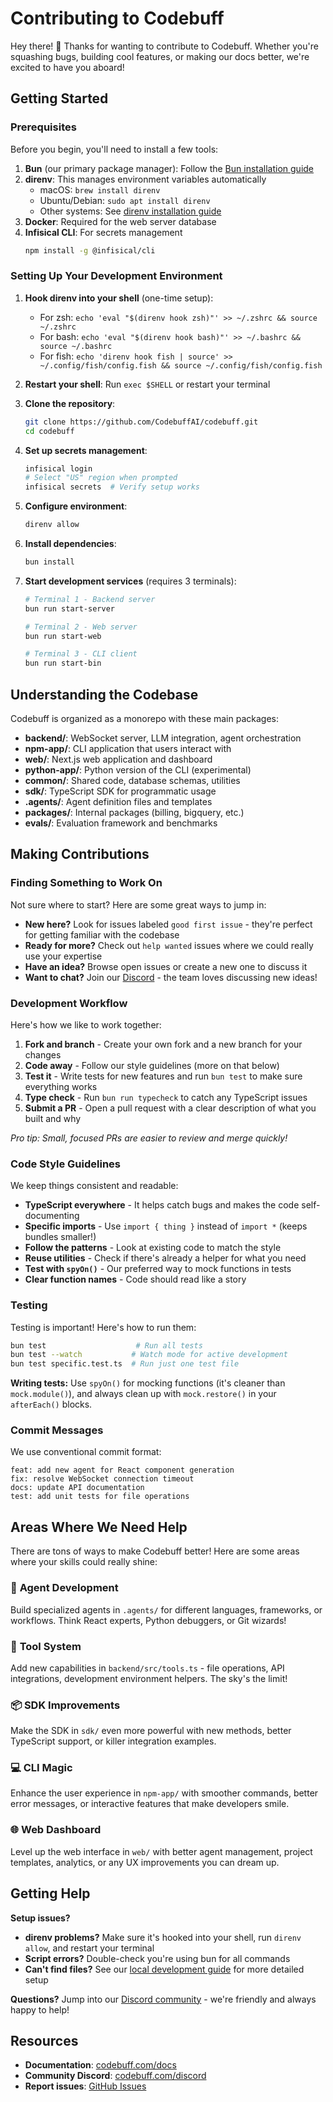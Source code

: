 # Contributing to Codebuff

Hey there! 👋 Thanks for wanting to contribute to Codebuff. Whether you're squashing bugs, building cool features, or making our docs better, we're excited to have you aboard!

## Getting Started

### Prerequisites

Before you begin, you'll need to install a few tools:

1. **Bun** (our primary package manager): Follow the [Bun installation guide](https://bun.sh/docs/installation)
2. **direnv**: This manages environment variables automatically
   - macOS: `brew install direnv`
   - Ubuntu/Debian: `sudo apt install direnv`
   - Other systems: See [direnv installation guide](https://direnv.net/docs/installation.html)
3. **Docker**: Required for the web server database
4. **Infisical CLI**: For secrets management
   ```bash
   npm install -g @infisical/cli
   ```

### Setting Up Your Development Environment

1. **Hook direnv into your shell** (one-time setup):

   - For zsh: `echo 'eval "$(direnv hook zsh)"' >> ~/.zshrc && source ~/.zshrc`
   - For bash: `echo 'eval "$(direnv hook bash)"' >> ~/.bashrc && source ~/.bashrc`
   - For fish: `echo 'direnv hook fish | source' >> ~/.config/fish/config.fish && source ~/.config/fish/config.fish`

2. **Restart your shell**: Run `exec $SHELL` or restart your terminal

3. **Clone the repository**:

   ```bash
   git clone https://github.com/CodebuffAI/codebuff.git
   cd codebuff
   ```

4. **Set up secrets management**:

   ```bash
   infisical login
   # Select "US" region when prompted
   infisical secrets  # Verify setup works
   ```

5. **Configure environment**:

   ```bash
   direnv allow
   ```

6. **Install dependencies**:

   ```bash
   bun install
   ```

7. **Start development services** (requires 3 terminals):

   ```bash
   # Terminal 1 - Backend server
   bun run start-server

   # Terminal 2 - Web server
   bun run start-web

   # Terminal 3 - CLI client
   bun run start-bin
   ```

## Understanding the Codebase

Codebuff is organized as a monorepo with these main packages:

- **backend/**: WebSocket server, LLM integration, agent orchestration
- **npm-app/**: CLI application that users interact with
- **web/**: Next.js web application and dashboard
- **python-app/**: Python version of the CLI (experimental)
- **common/**: Shared code, database schemas, utilities
- **sdk/**: TypeScript SDK for programmatic usage
- **.agents/**: Agent definition files and templates
- **packages/**: Internal packages (billing, bigquery, etc.)
- **evals/**: Evaluation framework and benchmarks

## Making Contributions

### Finding Something to Work On

Not sure where to start? Here are some great ways to jump in:

- **New here?** Look for issues labeled `good first issue` - they're perfect for getting familiar with the codebase
- **Ready for more?** Check out `help wanted` issues where we could really use your expertise
- **Have an idea?** Browse open issues or create a new one to discuss it
- **Want to chat?** Join our [Discord](https://codebuff.com/discord) - the team loves discussing new ideas!

### Development Workflow

Here's how we like to work together:

1. **Fork and branch** - Create your own fork and a new branch for your changes
2. **Code away** - Follow our style guidelines (more on that below)
3. **Test it** - Write tests for new features and run `bun test` to make sure everything works
4. **Type check** - Run `bun run typecheck` to catch any TypeScript issues
5. **Submit a PR** - Open a pull request with a clear description of what you built and why

_Pro tip: Small, focused PRs are easier to review and merge quickly!_

### Code Style Guidelines

We keep things consistent and readable:

- **TypeScript everywhere** - It helps catch bugs and makes the code self-documenting
- **Specific imports** - Use `import { thing }` instead of `import *` (keeps bundles smaller!)
- **Follow the patterns** - Look at existing code to match the style
- **Reuse utilities** - Check if there's already a helper for what you need
- **Test with `spyOn()`** - Our preferred way to mock functions in tests
- **Clear function names** - Code should read like a story

### Testing

Testing is important! Here's how to run them:

```bash
bun test                    # Run all tests
bun test --watch           # Watch mode for active development
bun test specific.test.ts  # Run just one test file
```

**Writing tests:** Use `spyOn()` for mocking functions (it's cleaner than `mock.module()`), and always clean up with `mock.restore()` in your `afterEach()` blocks.

### Commit Messages

We use conventional commit format:

```
feat: add new agent for React component generation
fix: resolve WebSocket connection timeout
docs: update API documentation
test: add unit tests for file operations
```

## Areas Where We Need Help

There are tons of ways to make Codebuff better! Here are some areas where your skills could really shine:

### 🤖 **Agent Development**

Build specialized agents in `.agents/` for different languages, frameworks, or workflows. Think React experts, Python debuggers, or Git wizards!

### 🔧 **Tool System**

Add new capabilities in `backend/src/tools.ts` - file operations, API integrations, development environment helpers. The sky's the limit!

### 📦 **SDK Improvements**

Make the SDK in `sdk/` even more powerful with new methods, better TypeScript support, or killer integration examples.

### 💻 **CLI Magic**

Enhance the user experience in `npm-app/` with smoother commands, better error messages, or interactive features that make developers smile.

### 🌐 **Web Dashboard**

Level up the web interface in `web/` with better agent management, project templates, analytics, or any UX improvements you can dream up.

## Getting Help

**Setup issues?**

- **direnv problems?** Make sure it's hooked into your shell, run `direnv allow`, and restart your terminal
- **Script errors?** Double-check you're using bun for all commands
- **Can't find files?** See our [local development guide](./local-development.md) for more detailed setup

**Questions?** Jump into our [Discord community](https://codebuff.com/discord) - we're friendly and always happy to help!

## Resources

- **Documentation**: [codebuff.com/docs](https://codebuff.com/docs)
- **Community Discord**: [codebuff.com/discord](https://codebuff.com/discord)
- **Report issues**: [GitHub Issues](https://github.com/CodebuffAI/codebuff/issues)
